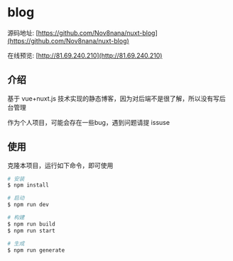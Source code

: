 # blog

源码地址: [https://github.com/Nov8nana/nuxt-blog](https://github.com/Nov8nana/nuxt-blog)

在线预览: [http://81.69.240.210](http://81.69.240.210)

## 介绍

基于 vue+nuxt.js 技术实现的静态博客，因为对后端不是很了解，所以没有写后台管理

作为个人项目，可能会存在一些bug，遇到问题请提 issuse

## 使用

克隆本项目，运行如下命令，即可使用

```bash
# 安装
$ npm install

# 启动
$ npm run dev

# 构建
$ npm run build
$ npm run start

# 生成
$ npm run generate
```
